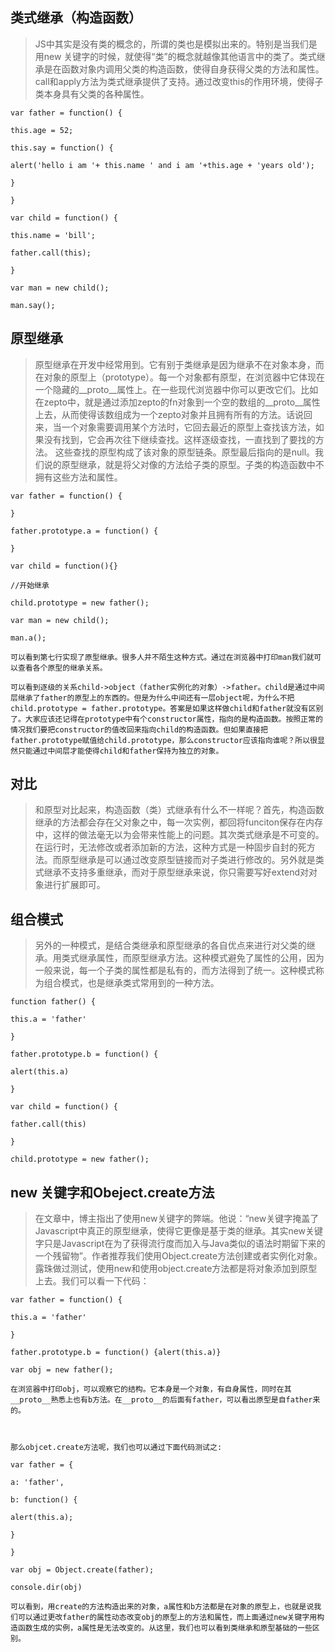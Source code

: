 ## 类式继承（构造函数）

> JS中其实是没有类的概念的，所谓的类也是模拟出来的。特别是当我们是用new 关键字的时候，就使得“类”的概念就越像其他语言中的类了。类式继承是在函数对象内调用父类的构造函数，使得自身获得父类的方法和属性。call和apply方法为类式继承提供了支持。通过改变this的作用环境，使得子类本身具有父类的各种属性。
```
var father = function() {

this.age = 52;

this.say = function() {

alert('hello i am '+ this.name ' and i am '+this.age + 'years old');

}

}

var child = function() {

this.name = 'bill';

father.call(this);

}

var man = new child();

man.say();
```
## 原型继承

> 原型继承在开发中经常用到。它有别于类继承是因为继承不在对象本身，而在对象的原型上（prototype）。每一个对象都有原型，在浏览器中它体现在一个隐藏的__proto__属性上。在一些现代浏览器中你可以更改它们。比如在zepto中，就是通过添加zepto的fn对象到一个空的数组的__proto__属性上去，从而使得该数组成为一个zepto对象并且拥有所有的方法。话说回来，当一个对象需要调用某个方法时，它回去最近的原型上查找该方法，如果没有找到，它会再次往下继续查找。这样逐级查找，一直找到了要找的方法。 这些查找的原型构成了该对象的原型链条。原型最后指向的是null。我们说的原型继承，就是将父对像的方法给子类的原型。子类的构造函数中不拥有这些方法和属性。
```
var father = function() {

}

father.prototype.a = function() {

}

var child = function(){}

//开始继承

child.prototype = new father();

var man = new child();

man.a();

可以看到第七行实现了原型继承。很多人并不陌生这种方式。通过在浏览器中打印man我们就可以查看各个原型的继承关系。

可以看到逐级的关系child->object（father实例化的对象）->father。child是通过中间层继承了father的原型上的东西的。但是为什么中间还有一层object呢，为什么不把child.prototype = father.prototype。答案是如果这样做child和father就没有区别了。大家应该还记得在prototype中有个constructor属性，指向的是构造函数。按照正常的情况我们要把constructor的值改回来指向child的构造函数。但如果直接把father.prototype赋值给child.prototype，那么constructor应该指向谁呢？所以很显然只能通过中间层才能使得child和father保持为独立的对象。
```
## 对比

>和原型对比起来，构造函数（类）式继承有什么不一样呢？首先，构造函数继承的方法都会存在父对象之中，每一次实例，都回将funciton保存在内存中，这样的做法毫无以为会带来性能上的问题。其次类式继承是不可变的。在运行时，无法修改或者添加新的方法，这种方式是一种固步自封的死方法。而原型继承是可以通过改变原型链接而对子类进行修改的。另外就是类式继承不支持多重继承，而对于原型继承来说，你只需要写好extend对对象进行扩展即可。

## 组合模式

>另外的一种模式，是结合类继承和原型继承的各自优点来进行对父类的继承。用类式继承属性，而原型继承方法。这种模式避免了属性的公用，因为一般来说，每一个子类的属性都是私有的，而方法得到了统一。这种模式称为组合模式，也是继承类式常用到的一种方法。
```
function father() {

this.a = 'father'  

}

father.prototype.b = function() {

alert(this.a)

}

var child = function() {

father.call(this)

}

child.prototype = new father();
```
## new 关键字和Obeject.create方法

>在文章中，博主指出了使用new关键字的弊端。他说：“new关键字掩盖了Javascript中真正的原型继承，使得它更像是基于类的继承。其实new关键字只是Javascript在为了获得流行度而加入与Java类似的语法时期留下来的一个残留物”。作者推荐我们使用Object.create方法创建或者实例化对象。露珠做过测试，使用new和使用object.create方法都是将对象添加到原型上去。我们可以看一下代码：
```
var father = function() {

this.a = 'father'  

}

father.prototype.b = function() {alert(this.a)}

var obj = new father();

在浏览器中打印obj，可以观察它的结构。它本身是一个对象，有自身属性，同时在其__proto__熟悉上也有b方法。在__proto__的后面有father，可以看出原型是自father来的。



那么objcet.create方法呢，我们也可以通过下面代码测试之:

var father = {

a: 'father',

b: function() {

alert(this.a);

}

}

var obj = Object.create(father);

console.dir(obj)

可以看到，用create的方法构造出来的对象，a属性和b方法都是在对象的原型上，也就是说我们可以通过更改father的属性动态改变obj的原型上的方法和属性，而上面通过new关键字用构造函数生成的实例，a属性是无法改变的。从这里，我们也可以看到类继承和原型基础的一些区别。
```